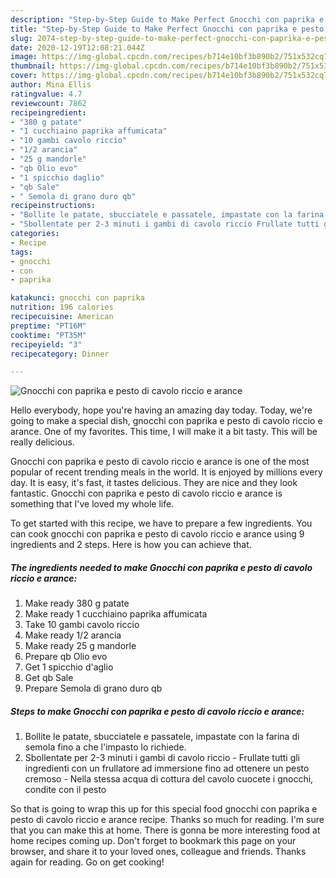 ```yaml
---
description: "Step-by-Step Guide to Make Perfect Gnocchi con paprika e pesto di cavolo riccio e arance"
title: "Step-by-Step Guide to Make Perfect Gnocchi con paprika e pesto di cavolo riccio e arance"
slug: 2074-step-by-step-guide-to-make-perfect-gnocchi-con-paprika-e-pesto-di-cavolo-riccio-e-arance
date: 2020-12-19T12:08:21.044Z
image: https://img-global.cpcdn.com/recipes/b714e10bf3b890b2/751x532cq70/gnocchi-con-paprika-e-pesto-di-cavolo-riccio-e-arance-recipe-main-photo.jpg
thumbnail: https://img-global.cpcdn.com/recipes/b714e10bf3b890b2/751x532cq70/gnocchi-con-paprika-e-pesto-di-cavolo-riccio-e-arance-recipe-main-photo.jpg
cover: https://img-global.cpcdn.com/recipes/b714e10bf3b890b2/751x532cq70/gnocchi-con-paprika-e-pesto-di-cavolo-riccio-e-arance-recipe-main-photo.jpg
author: Mina Ellis
ratingvalue: 4.7
reviewcount: 7862
recipeingredient:
- "380 g patate"
- "1 cucchiaino paprika affumicata"
- "10 gambi cavolo riccio"
- "1/2 arancia"
- "25 g mandorle"
- "qb Olio evo"
- "1 spicchio daglio"
- "qb Sale"
- " Semola di grano duro qb"
recipeinstructions:
- "Bollite le patate, sbucciatele e passatele, impastate con la farina di semola fino a che l&#39;impasto lo richiede."
- "Sbollentate per 2-3 minuti i gambi di cavolo riccio Frullate tutti gli ingredienti con un frullatore ad immersione fino ad ottenere un pesto cremoso Nella stessa acqua di cottura del cavolo cuocete i gnocchi, condite con il pesto"
categories:
- Recipe
tags:
- gnocchi
- con
- paprika

katakunci: gnocchi con paprika 
nutrition: 196 calories
recipecuisine: American
preptime: "PT16M"
cooktime: "PT35M"
recipeyield: "3"
recipecategory: Dinner

---
```



![Gnocchi con paprika e pesto di cavolo riccio e arance](https://img-global.cpcdn.com/recipes/b714e10bf3b890b2/751x532cq70/gnocchi-con-paprika-e-pesto-di-cavolo-riccio-e-arance-recipe-main-photo.jpg)

Hello everybody, hope you're having an amazing day today. Today, we're going to make a special dish, gnocchi con paprika e pesto di cavolo riccio e arance. One of my favorites. This time, I will make it a bit tasty. This will be really delicious.

Gnocchi con paprika e pesto di cavolo riccio e arance is one of the most popular of recent trending meals in the world. It is enjoyed by millions every day. It is easy, it's fast, it tastes delicious. They are nice and they look fantastic. Gnocchi con paprika e pesto di cavolo riccio e arance is something that I've loved my whole life.




To get started with this recipe, we have to prepare a few ingredients. You can cook gnocchi con paprika e pesto di cavolo riccio e arance using 9 ingredients and 2 steps. Here is how you can achieve that.

<!--inarticleads1-->

##### The ingredients needed to make Gnocchi con paprika e pesto di cavolo riccio e arance:

1. Make ready 380 g patate
1. Make ready 1 cucchiaino paprika affumicata
1. Take 10 gambi cavolo riccio
1. Make ready 1/2 arancia
1. Make ready 25 g mandorle
1. Prepare qb Olio evo
1. Get 1 spicchio d&#39;aglio
1. Get qb Sale
1. Prepare  Semola di grano duro qb




<!--inarticleads2-->

##### Steps to make Gnocchi con paprika e pesto di cavolo riccio e arance:

1. Bollite le patate, sbucciatele e passatele, impastate con la farina di semola fino a che l&#39;impasto lo richiede.
1. Sbollentate per 2-3 minuti i gambi di cavolo riccio - Frullate tutti gli ingredienti con un frullatore ad immersione fino ad ottenere un pesto cremoso - Nella stessa acqua di cottura del cavolo cuocete i gnocchi, condite con il pesto




So that is going to wrap this up for this special food gnocchi con paprika e pesto di cavolo riccio e arance recipe. Thanks so much for reading. I'm sure that you can make this at home. There is gonna be more interesting food at home recipes coming up. Don't forget to bookmark this page on your browser, and share it to your loved ones, colleague and friends. Thanks again for reading. Go on get cooking!
